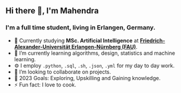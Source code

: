 <!--
**Mahendra114027/Mahendra114027** is a ✨ _special_ ✨ repository because its `README.md` (this file) appears on your GitHub profile.

Here are some ideas to get you started:

- 🔭 I’m currently working on ...
- 🌱 I’m currently learning ...
- 👯 I’m looking to collaborate on ...
- 🤔 I’m looking for help with ...
- 💬 Ask me about ...
- 📫 How to reach me: ...
- 😄 Pronouns: ...
- ⚡ Fun fact: ...
-->

## Hi there 👋, I'm Mahendra
### I'm a full time student, living in Erlangen, Germany.

- 🔭 Currently studying **MSc. Artificial Intelligence** at **[Friedrich-Alexander-Universität Erlangen-Nürnberg (FAU)][fau]**.
- 🌱 I’m currently learning algorithms, design, statistics and machine learning.
- ⚙️ I employ `.python`, `.sql`, `.sh`, `.json`, `.yml` for my day to day work.
- 👯 I’m looking to collaborate on projects.
- 🥅 2023 Goals: Exploring, Upskilling and Gaining knowledge.
- ⚡ Fun fact: I love to cook.

<br />

[fau]: https://www.fau.eu/
